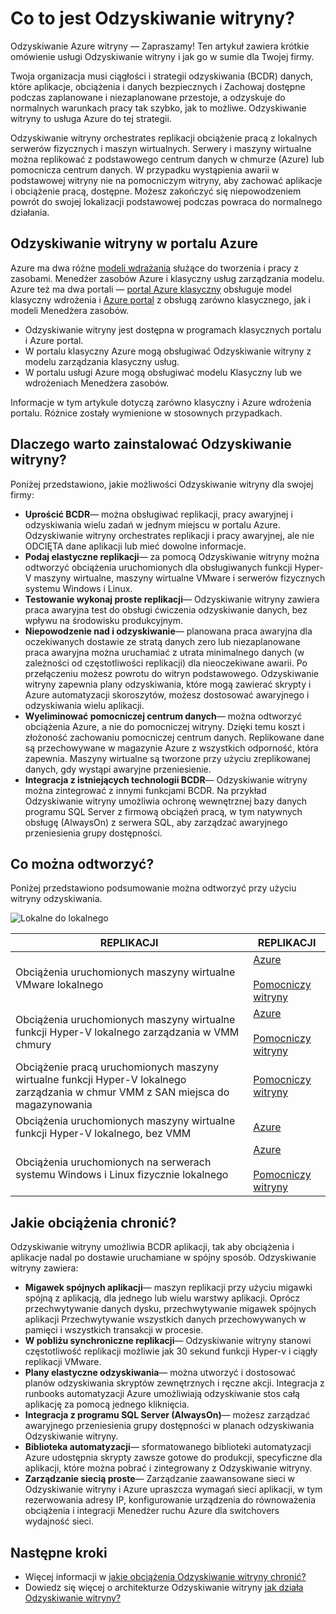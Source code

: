 <properties
    pageTitle="Co to jest Odzyskiwanie witryny? | Microsoft Azure"
    description="Omówienie usługi Azure Odzyskiwanie witryny, a zawiera podsumowanie scenariuszy wdrażania."
    services="site-recovery"
    documentationCenter=""
    authors="rayne-wiselman"
    manager="cfreeman"
    editor=""/>

<tags
    ms.service="site-recovery"
    ms.devlang="na"
    ms.topic="get-started-article"
    ms.tgt_pltfrm="na"
    ms.workload="storage-backup-recovery"
    ms.date="10/13/2016"
    ms.author="raynew"/>

#  <a name="what-is-site-recovery"></a>Co to jest Odzyskiwanie witryny?

Odzyskiwanie Azure witryny — Zapraszamy! Ten artykuł zawiera krótkie omówienie usługi Odzyskiwanie witryny i jak go w sumie dla Twojej firmy.

Twoja organizacja musi ciągłości i strategii odzyskiwania (BCDR) danych, które aplikacje, obciążenia i danych bezpiecznych i Zachowaj dostępne podczas zaplanowane i niezaplanowane przestoje, a odzyskuje do normalnych warunkach pracy tak szybko, jak to możliwe. Odzyskiwanie witryny to usługa Azure do tej strategii.

Odzyskiwanie witryny orchestrates replikacji obciążenie pracą z lokalnych serwerów fizycznych i maszyn wirtualnych. Serwery i maszyny wirtualne można replikować z podstawowego centrum danych w chmurze (Azure) lub pomocnicza centrum danych. W przypadku wystąpienia awarii w podstawowej witryny nie na pomocniczym witryny, aby zachować aplikacje i obciążenie pracą, dostępne. Możesz zakończyć się niepowodzeniem powrót do swojej lokalizacji podstawowej podczas powraca do normalnego działania.

## <a name="site-recovery-in-the-azure-portal"></a>Odzyskiwanie witryny w portalu Azure

Azure ma dwa różne [modeli wdrażania](../resource-manager-deployment-model.md) służące do tworzenia i pracy z zasobami. Menedżer zasobów Azure i klasyczny usług zarządzania modelu. Azure też ma dwa portali — [portal Azure klasyczny](https://manage.windowsazure.com/) obsługuje model klasyczny wdrożenia i [Azure portal](https://portal.azure.com) z obsługą zarówno klasycznego, jak i modeli Menedżera zasobów.

- Odzyskiwanie witryny jest dostępna w programach klasycznych portalu i Azure portal.
- W portalu klasyczny Azure mogą obsługiwać Odzyskiwanie witryny z modelu zarządzania klasyczny usług.
- W portalu usługi Azure mogą obsługiwać modelu Klasyczny lub we wdrożeniach Menedżera zasobów. 

Informacje w tym artykule dotyczą zarówno klasyczny i Azure wdrożenia portalu. Różnice zostały wymienione w stosownych przypadkach.


## <a name="why-deploy-site-recovery"></a>Dlaczego warto zainstalować Odzyskiwanie witryny?

Poniżej przedstawiono, jakie możliwości Odzyskiwanie witryny dla swojej firmy:

- **Uprościć BCDR**— można obsługiwać replikacji, pracy awaryjnej i odzyskiwania wielu zadań w jednym miejscu w portalu Azure. Odzyskiwanie witryny orchestrates replikacji i pracy awaryjnej, ale nie ODCIĘTA dane aplikacji lub mieć dowolne informacje.
- **Podaj elastyczne replikacji**— za pomocą Odzyskiwanie witryny można odtworzyć obciążenia uruchomionych dla obsługiwanych funkcji Hyper-V maszyny wirtualne, maszyny wirtualne VMware i serwerów fizycznych systemu Windows i Linux.
- **Testowanie wykonaj proste replikacji**— Odzyskiwanie witryny zawiera praca awaryjna test do obsługi ćwiczenia odzyskiwanie danych, bez wpływu na środowisku produkcyjnym.
- **Niepowodzenie nad i odzyskiwanie**— planowana praca awaryjna dla oczekiwanych dostawie ze stratą danych zero lub niezaplanowane praca awaryjna można uruchamiać z utrata minimalnego danych (w zależności od częstotliwości replikacji) dla nieoczekiwane awarii. Po przełączeniu możesz powrotu do witryn podstawowego. Odzyskiwanie witryny zapewnia plany odzyskiwania, które mogą zawierać skrypty i Azure automatyzacji skoroszytów, możesz dostosować awaryjnego i odzyskiwania wielu aplikacji.
- **Wyeliminować pomocniczej centrum danych**— można odtworzyć obciążenia Azure, a nie do pomocniczej witryny. Dzięki temu koszt i złożoność zachowaniu pomocniczej centrum danych. Replikowane dane są przechowywane w magazynie Azure z wszystkich odporność, która zapewnia. Maszyny wirtualne są tworzone przy użyciu zreplikowanej danych, gdy wystąpi awaryjne przeniesienie.
- **Integracja z istniejących technologii BCDR**— Odzyskiwanie witryny można zintegrować z innymi funkcjami BCDR. Na przykład Odzyskiwanie witryny umożliwia ochronę wewnętrznej bazy danych programu SQL Server z firmową obciążeń pracą, w tym natywnych obsługę (AlwaysOn) z serwera SQL, aby zarządzać awaryjnego przeniesienia grupy dostępności.

## <a name="what-can-i-replicate"></a>Co można odtworzyć?

Poniżej przedstawiono podsumowanie można odtworzyć przy użyciu witryny odzyskiwania.

![Lokalne do lokalnego](./media/site-recovery-overview/asr-overview-graphic.png)

**REPLIKACJI** | **REPLIKACJI** 
---|---
Obciążenia uruchomionych maszyny wirtualne VMware lokalnego | [Azure](site-recovery-vmware-to-azure-classic.md)<br/><br/> [Pomocniczy witryny](site-recovery-vmware-to-vmware.md)
Obciążenia uruchomionych maszyny wirtualne funkcji Hyper-V lokalnego zarządzania w VMM chmury  | [Azure](site-recovery-vmm-to-azure.md)<br/><br/> [Pomocniczy witryny](site-recovery-vmm-to-vmm.md) 
Obciążenie pracą uruchomionych maszyny wirtualne funkcji Hyper-V lokalnego zarządzania w chmur VMM z SAN miejsca do magazynowania|  [Pomocniczy witryny](site-recovery-vmm-san.md)
Obciążenia uruchomionych maszyny wirtualne funkcji Hyper-V lokalnego, bez VMM | [Azure](site-recovery-hyper-v-site-to-azure.md)
Obciążenia uruchomionych na serwerach systemu Windows i Linux fizycznie lokalnego | [Azure](site-recovery-vmware-to-azure-classic.md)<br/><br/> [Pomocniczy witryny](site-recovery-vmware-to-vmware.md)


## <a name="what-workloads-can-i-protect"></a>Jakie obciążenia chronić?

Odzyskiwanie witryny umożliwia BCDR aplikacji, tak aby obciążenia i aplikacje nadal po dostawie uruchamiane w spójny sposób. Odzyskiwanie witryny zawiera:

- **Migawek spójnych aplikacji**— maszyn replikacji przy użyciu migawki spójną z aplikacją, dla jednego lub wielu warstwy aplikacji. Oprócz przechwytywanie danych dysku, przechwytywanie migawek spójnych aplikacji Przechwytywanie wszystkich danych przechowywanych w pamięci i wszystkich transakcji w procesie.
- **W pobliżu synchroniczne replikacji**— Odzyskiwanie witryny stanowi częstotliwość replikacji możliwie jak 30 sekund funkcji Hyper-v i ciągły replikacji VMware.
- **Plany elastyczne odzyskiwania**— można utworzyć i dostosować planów odzyskiwania skryptów zewnętrznych i ręczne akcji. Integracja z runbooks automatyzacji Azure umożliwiają odzyskiwanie stos całą aplikację za pomocą jednego kliknięcia.
- **Integracja z programu SQL Server (AlwaysOn)**— możesz zarządzać awaryjnego przeniesienia grupy dostępności w planach odzyskiwania Odzyskiwanie witryny.
- **Biblioteka automatyzacji**— sformatowanego biblioteki automatyzacji Azure udostępnia skrypty zawsze gotowe do produkcji, specyficzne dla aplikacji, które można pobrać i zintegrowany z Odzyskiwanie witryny.
- **Zarządzanie siecią proste**— Zarządzanie zaawansowane sieci w Odzyskiwanie witryny i Azure upraszcza wymagań sieci aplikacji, w tym rezerwowania adresy IP, konfigurowanie urządzenia do równoważenia obciążenia i integracji Menedżer ruchu Azure dla switchovers wydajność sieci.


## <a name="next-steps"></a>Następne kroki

- Więcej informacji w [jakie obciążenia Odzyskiwanie witryny chronić?](site-recovery-workload.md)
- Dowiedz się więcej o architekturze Odzyskiwanie witryny [jak działa Odzyskiwanie witryny?](site-recovery-components.md)
 
